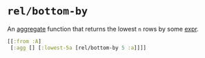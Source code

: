 # `rel/bottom-by`

An [aggregate](aggregates.md) function that returns the lowest `n` rows by some [expr](expr.md).

```clojure 
[[:from :A]
 [:agg [] [:lowest-5a [rel/bottom-by 5 :a]]]]
```